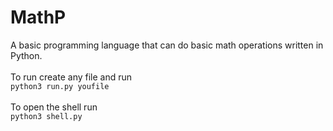 # MathP
A basic programming language that can do basic math operations written in Python. 
<br /> <br />
To run create any file and run 
<br />
`python3 run.py youfile`
<br /> <br />
To open the shell run
<br />
`python3 shell.py` 
